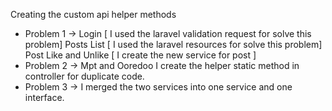 Creating the custom api helper methods

- Problem 1 -> Login [ I used the laravel validation request for solve this problem]
               Posts List [ I used the laravel resources for solve this problem]
               Post Like and Unlike [ I create the new service for post ]
- Problem 2 -> Mpt and Ooredoo I create the helper static method in controller for duplicate code.
- Problem 3 -> I merged the two services into one service and one interface.